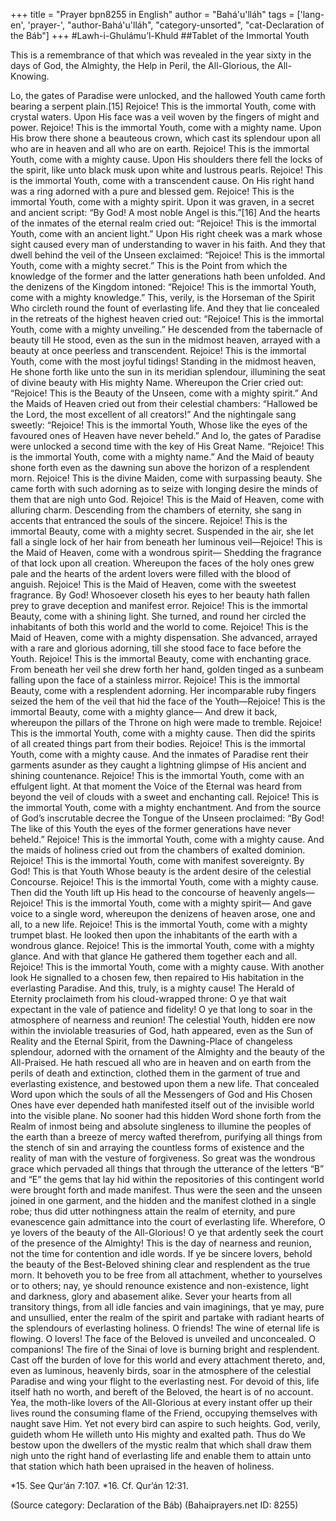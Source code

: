 +++
title = "Prayer bpn8255 in English"
author = "Bahá'u'lláh"
tags = ['lang-en', 'prayer-', "author-Bahá'u'lláh", "category-unsorted", "cat-Declaration of the Báb"]
+++
#Lawh-i-Ghulámu’l-Khuld
##Tablet of the Immortal Youth

This is a remembrance of that which was revealed in the year sixty in the days of God, the Almighty, the Help in Peril, the All-Glorious, the All-Knowing.

Lo, the gates of Paradise were unlocked, and the hallowed Youth came forth bearing a serpent plain.[15] Rejoice! This is the immortal Youth, come with crystal waters.
Upon His face was a veil woven by the fingers of might and power. Rejoice! This is the immortal Youth, come with a mighty name.
Upon His brow there shone a beauteous crown, which cast its splendour upon all who are in heaven and all who are on earth. Rejoice! This is the immortal Youth, come with a mighty cause.
Upon His shoulders there fell the locks of the spirit, like unto black musk upon white and lustrous pearls. Rejoice! This is the immortal Youth, come with a transcendent cause.
On His right hand was a ring adorned with a pure and blessed gem. Rejoice! This is the immortal Youth, come with a mighty spirit.
Upon it was graven, in a secret and ancient script: “By God! A most noble Angel is this.”[16] And the hearts of the inmates of the eternal realm cried out: “Rejoice! This is the immortal Youth, come with an ancient light.”
Upon His right cheek was a mark whose sight caused every man of understanding to waver in his faith. And they that dwell behind the veil of the Unseen exclaimed: “Rejoice! This is the immortal Youth, come with a mighty secret.”
This is the Point from which the knowledge of the former and the latter generations hath been unfolded. And the denizens of the Kingdom intoned: “Rejoice! This is the immortal Youth, come with a mighty knowledge.”
This, verily, is the Horseman of the Spirit Who circleth round the fount of everlasting life. And they that lie concealed in the retreats of the highest heaven cried out: “Rejoice! This is the immortal Youth, come with a mighty unveiling.”
He descended from the tabernacle of beauty till He stood, even as the sun in the midmost heaven, arrayed with a beauty at once peerless and transcendent. Rejoice! This is the immortal Youth, come with the most joyful tidings!
Standing in the midmost heaven, He shone forth like unto the sun in its meridian splendour, illumining the seat of divine beauty with His mighty Name. Whereupon the Crier cried out: “Rejoice! This is the Beauty of the Unseen, come with a mighty spirit.”
And the Maids of Heaven cried out from their celestial chambers: “Hallowed be the Lord, the most excellent of all creators!” And the nightingale sang sweetly: “Rejoice! This is the immortal Youth, Whose like the eyes of the favoured ones of Heaven have never beheld.”
And lo, the gates of Paradise were unlocked a second time with the key of His Great Name. “Rejoice! This is the immortal Youth, come with a mighty name.”
And the Maid of beauty shone forth even as the dawning sun above the horizon of a resplendent morn. Rejoice! This is the divine Maiden, come with surpassing beauty.
She came forth with such adorning as to seize with longing desire the minds of them that are nigh unto God. Rejoice! This is the Maid of Heaven, come with alluring charm.
Descending from the chambers of eternity, she sang in accents that entranced the souls of the sincere. Rejoice! This is the immortal Beauty, come with a mighty secret.
Suspended in the air, she let fall a single lock of her hair from beneath her luminous veil—Rejoice! This is the Maid of Heaven, come with a wondrous spirit—
Shedding the fragrance of that lock upon all creation. Whereupon the faces of the holy ones grew pale and the hearts of the ardent lovers were filled with the blood of anguish. Rejoice! This is the Maid of Heaven, come with the sweetest fragrance.
By God! Whosoever closeth his eyes to her beauty hath fallen prey to grave deception and manifest error. Rejoice! This is the immortal Beauty, come with a shining light.
She turned, and round her circled the inhabitants of both this world and the world to come. Rejoice! This is the Maid of Heaven, come with a mighty dispensation.
She advanced, arrayed with a rare and glorious adorning, till she stood face to face before the Youth. Rejoice! This is the immortal Beauty, come with enchanting grace.
From beneath her veil she drew forth her hand, golden tinged as a sunbeam falling upon the face of a stainless mirror. Rejoice! This is the immortal Beauty, come with a resplendent adorning.
Her incomparable ruby fingers seized the hem of the veil that hid the face of the Youth—Rejoice! This is the immortal Beauty, come with a mighty glance—
And drew it back, whereupon the pillars of the Throne on high were made to tremble. Rejoice! This is the immortal Youth, come with a mighty cause.
Then did the spirits of all created things part from their bodies. Rejoice! This is the immortal Youth, come with a mighty cause.
And the inmates of Paradise rent their garments asunder as they caught a lightning glimpse of His ancient and shining countenance. Rejoice! This is the immortal Youth, come with an effulgent light.
At that moment the Voice of the Eternal was heard from beyond the veil of clouds with a sweet and enchanting call. Rejoice! This is the immortal Youth, come with a mighty enchantment.
And from the source of God’s inscrutable decree the Tongue of the Unseen proclaimed: “By God! The like of this Youth the eyes of the former generations have never beheld.” Rejoice! This is the immortal Youth, come with a mighty cause.
And the maids of holiness cried out from the chambers of exalted dominion. Rejoice! This is the immortal Youth, come with manifest sovereignty.
By God! This is that Youth Whose beauty is the ardent desire of the celestial Concourse. Rejoice! This is the immortal Youth, come with a mighty cause.
Then did the Youth lift up His head to the concourse of heavenly angels—Rejoice! This is the immortal Youth, come with a mighty spirit—
And gave voice to a single word, whereupon the denizens of heaven arose, one and all, to a new life. Rejoice! This is the immortal Youth, come with a mighty trumpet blast.
He looked then upon the inhabitants of the earth with a wondrous glance. Rejoice! This is the immortal Youth, come with a mighty glance.
And with that glance He gathered them together each and all. Rejoice! This is the immortal Youth, come with a mighty cause.
With another look He signalled to a chosen few, then repaired to His habitation in the everlasting Paradise. And this, truly, is a mighty cause!
The Herald of Eternity proclaimeth from his cloud-wrapped throne: O ye that wait expectant in the vale of patience and fidelity! O ye that long to soar in the atmosphere of nearness and reunion! The celestial Youth, hidden ere now within the inviolable treasuries of God, hath appeared, even as the Sun of Reality and the Eternal Spirit, from the Dawning-Place of changeless splendour, adorned with the ornament of the Almighty and the beauty of the All-Praised. He hath rescued all who are in heaven and on earth from the perils of death and extinction, clothed them in the garment of true and everlasting existence, and bestowed upon them a new life.
That concealed Word upon which the souls of all the Messengers of God and His Chosen Ones have ever depended hath manifested itself out of the invisible world into the visible plane. No sooner had this hidden Word shone forth from the Realm of inmost being and absolute singleness to illumine the peoples of the earth than a breeze of mercy wafted therefrom, purifying all things from the stench of sin and arraying the countless forms of existence and the reality of man with the vesture of forgiveness. So great was the wondrous grace which pervaded all things that through the utterance of the letters “B” and “E” the gems that lay hid within the repositories of this contingent world were brought forth and made manifest. Thus were the seen and the unseen joined in one garment, and the hidden and the manifest clothed in a single robe; thus did utter nothingness attain the realm of eternity, and pure evanescence gain admittance into the court of everlasting life.
Wherefore, O ye lovers of the beauty of the All-Glorious! O ye that ardently seek the court of the presence of the Almighty! This is the day of nearness and reunion, not the time for contention and idle words. If ye be sincere lovers, behold the beauty of the Best-Beloved shining clear and resplendent as the true morn. It behoveth you to be free from all attachment, whether to yourselves or to others; nay, ye should renounce existence and non-existence, light and darkness, glory and abasement alike. Sever your hearts from all transitory things, from all idle fancies and vain imaginings, that ye may, pure and unsullied, enter the realm of the spirit and partake with radiant hearts of the splendours of everlasting holiness.
O friends! The wine of eternal life is flowing. O lovers! The face of the Beloved is unveiled and unconcealed. O companions! The fire of the Sinai of love is burning bright and resplendent. Cast off the burden of love for this world and every attachment thereto, and, even as luminous, heavenly birds, soar in the atmosphere of the celestial Paradise and wing your flight to the everlasting nest. For devoid of this, life itself hath no worth, and bereft of the Beloved, the heart is of no account.
Yea, the moth-like lovers of the All-Glorious at every instant offer up their lives round the consuming flame of the Friend, occupying themselves with naught save Him. Yet not every bird can aspire to such heights. God, verily, guideth whom He willeth unto His mighty and exalted path.
Thus do We bestow upon the dwellers of the mystic realm that which shall draw them nigh unto the right hand of everlasting life and enable them to attain unto that station which hath been upraised in the heaven of holiness.

*15.    See Qur’án 7:107.
*16.    Cf. Qur’án 12:31.

(Source category: Declaration of the Báb)
(Bahaiprayers.net ID: 8255)
